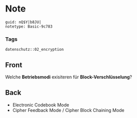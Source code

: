 # Note
```
guid: nQ$Y|b8JU|
notetype: Basic-9c783
```

### Tags
```
datenschutz::02_encryption
```

## Front
Welche <b>Betriebsmodi</b> exisiteren für
<b>Block-Verschlüsselung</b>?

## Back
<ul>
  <li>Electronic Codebook Mode
  <li>Cipher Feedback Mode / Cipher Block Chaining Mode
</ul>
